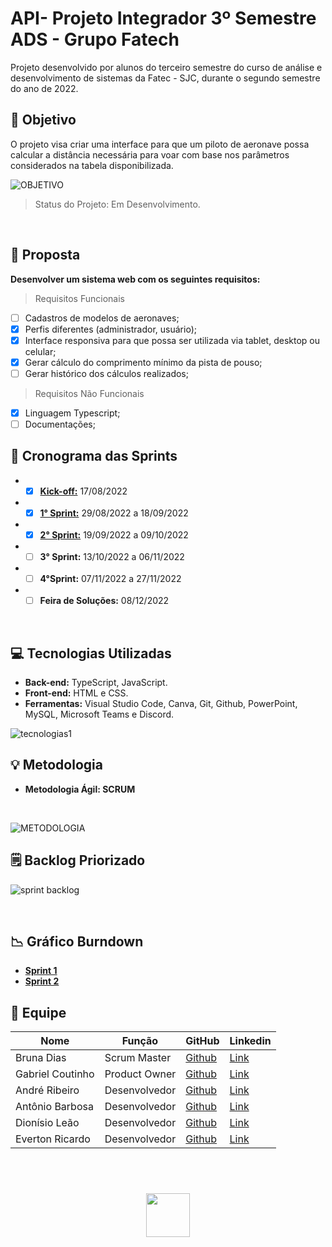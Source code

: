 # API- Projeto Integrador 3º Semestre ADS - Grupo Fatech
Projeto desenvolvido por alunos do terceiro semestre do curso de análise e desenvolvimento de sistemas da Fatec - SJC, durante o segundo semestre do ano de 2022.

## 🎯 Objetivo
O projeto visa criar uma interface para que um piloto de aeronave possa calcular a distância necessária para voar com base nos parâmetros considerados na <link>tabela</link> disponibilizada.

![OBJETIVO](https://user-images.githubusercontent.com/89141910/190279088-66737cb2-178c-471e-919b-cd803429b3f6.png)

> Status do Projeto: Em Desenvolvimento.

</br>

## 📩 Proposta
**Desenvolver um sistema web com os seguintes requisitos:**

> Requisitos Funcionais

- [ ] Cadastros de modelos de aeronaves;
- [X] Perfis diferentes (administrador, usuário);
- [X] Interface responsiva para que possa ser utilizada via tablet, desktop ou celular;
- [X] Gerar cálculo do comprimento mínimo da pista de pouso;
- [ ] Gerar histórico dos cálculos realizados;

> Requisitos Não Funcionais

- [X] Linguagem Typescript;
- [ ] Documentações;
    
 ## 📅 Cronograma das Sprints 

 - - [X] <a href="https://github.com/Grupo-4-Fatech/API-3Semestre/blob/main/Sprint1/Documentacao/Kick-off.pdf">**Kick-off:**</a> 17/08/2022
 - - [X] <a href="https://github.com/Grupo-4-Fatech/API-3Semestre/tree/main/Sprint1">**1° Sprint:**</a> 29/08/2022 a 18/09/2022<br>
 - - [X] <a href="https://github.com/Grupo-4-Fatech/API-3Semestre/tree/main/Sprint2">**2° Sprint:**</a> 19/09/2022 a 09/10/2022
 - - [ ] **3° Sprint:** 13/10/2022 a 06/11/2022
 - - [ ] **4°Sprint:** 07/11/2022 a 27/11/2022
 - - [ ] **Feira de Soluções:** 08/12/2022
 
 </br>
    
 ## 💻 Tecnologias Utilizadas

 - **Back-end:** TypeScript, JavaScript.
- **Front-end:** HTML e CSS.
- **Ferramentas:** Visual Studio Code, Canva, Git, Github, PowerPoint, MySQL, Microsoft Teams e Discord.

![tecnologias1](https://user-images.githubusercontent.com/89141910/190279653-b5f94f54-0b5c-4d58-a517-4e501b87d351.png)


## 💡 Metodologia

<ul> <li> <strong>Metodologia Ágil: SCRUM </strong> </li> </ul>
</br>

![METODOLOGIA](https://user-images.githubusercontent.com/89141910/190282709-8313ede3-7fc9-42dc-9262-a76d7a82d161.png)


## 🗒️ Backlog Priorizado

![sprint backlog](https://user-images.githubusercontent.com/89141910/194345653-4ad62b7c-5e53-4263-9abc-7060f2be571b.png)



</br>

## 📉 Gráfico Burndown

- <a href="https://github.com/Grupo-4-Fatech/API-3Semestre/blob/main/Sprint1/Documentacao/Burndown%20Geral%20-%20burndown%20sprint%201.pdf">**Sprint 1**</a>
- <a href="https://github.com/Grupo-4-Fatech/API-3Semestre/blob/main/Sprint2/Documentacao/Burndown%20Geral%20-%20sprint%202.pdf">**Sprint 2**</a>
 
## 👥 Equipe

| Nome            | Função       | GitHub                                                       | Linkedin |
|-----------------|--------------|--------------------------------------------------------------|----------|
| Bruna Dias   | Scrum Master | <a href="https://github.com/brunadias3" target="_blank">Github</a> |<a href="https://www.linkedin.com/in/bruna-dias-977b611b9/" target="_blank">Link</a>|
| Gabriel Coutinho| Product Owner| <a href="https://github.com/Gabriel-Coutinho0" target="_blank">Github</a> | <a href="https://www.linkedin.com/in/gabriel-silva-b778a31aa" target="_blank">Link</a>|
| André Ribeiro   | Desenvolvedor| <a href="https://github.com/New-Tomorrow" target="_blank">Github</a> | <a href="https://www.linkedin.com/in/andre-ramos-ribeiro-320621226/" target="_blank">Link</a>|
| Antônio Barbosa | Desenvolvedor| <a href="https://github.com/Antonio-Barbosa" target="_blank">Github</a> | <a href="https://www.linkedin.com/in/antonio-marcelo-9a5b68181" target="_blank">Link</a>|
| Dionísio Leão   | Desenvolvedor| <a href="https://github.com/dsslleagion" target="_blank">Github</a> | <a href="https://www.linkedin.com/in/dionisio-samuel-dos-santos-le%C3%A3o-616848226/" target="_blank">Link</a>|
| Everton Ricardo | Desenvolvedor| <a href="https://github.com/Evertonrwr" target="_blank">Github</a> | <a href="https://www.linkedin.com/in/everton-rocha-1a456b20b" target="_blank">Link</a>|

</br>

 <h1 align="center"> <img src = "https://fatecsjc-prd.azurewebsites.net/images/logo/fatecsjc_400x192.png" height="70"  align="auto">
  
